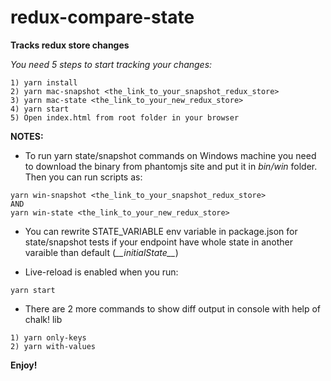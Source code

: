 # redux-compare-state
**Tracks redux store changes**

_You need 5 steps to start tracking your changes:_
```
1) yarn install
2) yarn mac-snapshot <the_link_to_your_snapshot_redux_store>
3) yarn mac-state <the_link_to_your_new_redux_store>
4) yarn start
5) Open index.html from root folder in your browser
```

**NOTES:**

- To run yarn state/snapshot commands on Windows machine you need to download the binary from phantomjs site and put it in *bin/win* folder.
Then you can run scripts as:
```
yarn win-snapshot <the_link_to_your_snapshot_redux_store>
AND
yarn win-state <the_link_to_your_new_redux_store>
```

- You can rewrite STATE_VARIABLE env variable in package.json for state/snapshot tests if your endpoint have whole state in another varaible than default (*\_\_initialState\_\_*)

- Live-reload is enabled when you run:
```
yarn start
```

- There are 2 more commands to show diff output in console with help of chalk! lib

```
1) yarn only-keys
2) yarn with-values
```

**Enjoy!**
